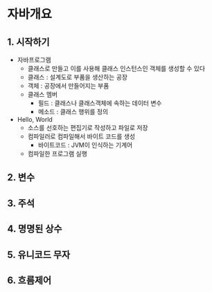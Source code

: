# 자바개요
## 1. 시작하기
* 자바프로그램
	* 클래스로 만들고 이를 사용해 클래스 인스턴스인 객체를 생성할 수 있다
	* 클래스 : 설계도로 부품을 생산하는 공장
	* 객체 : 공장에서 만들어지는 부품
	* 클래스 멤버
		* 필드 : 클래스나 클래스객체에 속하는 데이터 변수
		* 메소드 : 클래스 행위를 정의
* Hello, World
	* 소스를 선호하는 편집기로 작성하고 파일로 저장
	* 컴파일러로 컴파일해서 바이트 코드를 생성
		* 바이트코드 : JVM이 인식하는 기계어
	* 컴파일한 프로그램 실행
## 2. 변수
## 3. 주석
## 4. 명명된 상수
## 5. 유니코드 무자
## 6. 흐름제어
<!--stackedit_data:
eyJoaXN0b3J5IjpbMjQ2NjMyODgsNzMwOTk4MTE2XX0=
-->